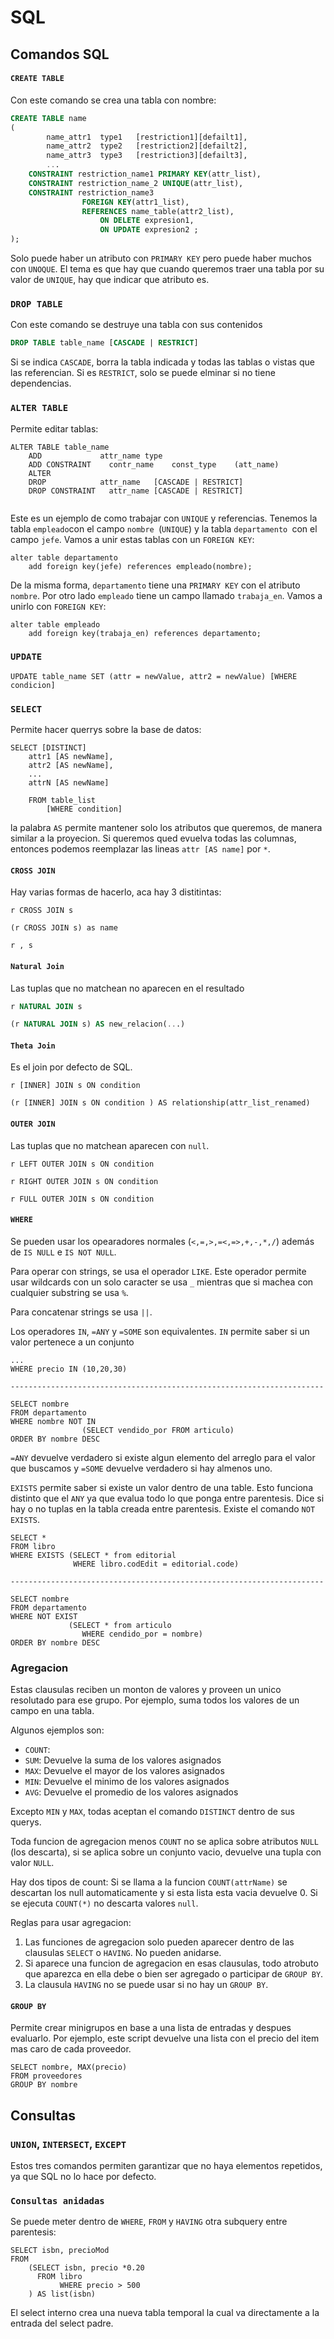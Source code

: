 # SQL

## Comandos SQL

#### `CREATE TABLE`

Con este comando se crea una tabla con nombre:

```sql
CREATE TABLE name
(
	    name_attr1	type1	[restriction1][defailt1],
    	name_attr2	type2	[restriction2][defailt2],
    	name_attr3	type3	[restriction3][defailt3],
        ...
    CONSTRAINT restriction_name1 PRIMARY KEY(attr_list),
    CONSTRAINT restriction_name_2 UNIQUE(attr_list),
    CONSTRAINT restriction_name3
    			FOREIGN KEY(attr1_list),
     			REFERENCES name_table(attr2_list),
     				ON DELETE expresion1,
     				ON UPDATE expresion2 ;
);
```

Solo puede haber un atributo con `PRIMARY KEY` pero puede haber muchos con `UNOQUE`. El tema es que hay que cuando queremos traer una tabla por su valor de `UNIQUE`, hay que indicar que atributo es.

### `DROP TABLE`

Con este comando se destruye una tabla con sus contenidos

```sql
DROP TABLE table_name [CASCADE | RESTRICT]
```

Si se indica `CASCADE`, borra la tabla indicada y todas las tablas o vistas que las referencian. Si es `RESTRICT`, solo se puede elminar si no tiene dependencias.

### `ALTER TABLE`

Permite editar tablas:

```mssql
ALTER TABLE table_name
	ADD				attr_name type
	ADD CONSTRAINT	  contr_name	const_type    (att_name)
	ALTER
	DROP			attr_name	[CASCADE | RESTRICT]
	DROP CONSTRAINT   attr_name	[CASCADE | RESTRICT]
	
```

Este es un ejemplo de como trabajar con `UNIQUE` y referencias. Tenemos la tabla `empleado`con el campo `nombre `(`UNIQUE`) y la tabla `departamento `con el campo `jefe`. Vamos a unir estas tablas con un `FOREIGN KEY`:

```mssql
alter table departamento
 	add foreign key(jefe) references empleado(nombre);
```

De la misma forma, `departamento` tiene una `PRIMARY KEY` con el atributo `nombre`. Por otro lado `empleado` tiene un campo llamado `trabaja_en`. Vamos a unirlo con `FOREIGN KEY`:

```mssql
alter table empleado
	add foreign key(trabaja_en) references departamento;
```

### `UPDATE`

```mssql
UPDATE table_name SET (attr = newValue, attr2 = newValue) [WHERE condicion]
```

### `SELECT`

Permite hacer querrys sobre la base de datos:

```mssql
SELECT [DISTINCT]
	attr1 [AS newName],
	attr2 [AS newName],
	...
	attrN [AS newName]
	
	FROM table_list
		[WHERE condition]
```

la palabra `AS` permite mantener solo los atributos que queremos, de manera similar a la proyecion. Si queremos qued evuelva todas las columnas, entonces podemos reemplazar las lineas `attr [AS name]` por `*`.

#### `CROSS JOIN`

Hay varias formas de hacerlo, aca hay 3 distitintas:

```mssql
r CROSS JOIN s

(r CROSS JOIN s) as name

r , s
```

#### `Natural Join`

Las tuplas que no matchean no aparecen en el resultado

```sql
r NATURAL JOIN s

(r NATURAL JOIN s) AS new_relacion(...)
```

#### `Theta Join`

Es el join por defecto de SQL.

```mssql
r [INNER] JOIN s ON condition

(r [INNER] JOIN s ON condition ) AS relationship(attr_list_renamed)
```

#### `OUTER JOIN`

Las tuplas que no matchean aparecen con `null`.

```mssql
r LEFT OUTER JOIN s ON condition

r RIGHT OUTER JOIN s ON condition

r FULL OUTER JOIN s ON condition
```

#### `WHERE`

Se pueden usar los opearadores normales (`<,=,>,=<,=>,+,-,*,/`)  además de `IS NULL` e `IS NOT NULL`.

Para operar con strings, se usa el operador `LIKE`. Este operador permite usar wildcards con un solo caracter se usa `_` mientras que si machea con cualquier substring se usa `%`.

Para concatenar strings se usa `||`.

Los operadores `IN`, `=ANY` y `=SOME` son equivalentes. `IN` permite saber si un valor pertenece a un conjunto

```mssql
...
WHERE precio IN (10,20,30)

----------------------------------------------------------------------

SELECT nombre
FROM departamento
WHERE nombre NOT IN
				(SELECT vendido_por FROM articulo)
ORDER BY nombre DESC
```

`=ANY` devuelve verdadero si existe algun elemento del arreglo para el valor que buscamos y `=SOME` devuelve verdadero si hay almenos uno.

`EXISTS` permite saber si existe un valor dentro de una table. Esto funciona distinto que el `ANY` ya que evalua todo lo que ponga entre parentesis. Dice si hay o no tuplas en la tabla creada entre parentesis. Existe el comando `NOT EXISTS`.

```mssql
SELECT *
FROM libro
WHERE EXISTS (SELECT * from editorial
              WHERE libro.codEdit = editorial.code)

----------------------------------------------------------------------

SELECT nombre
FROM departamento
WHERE NOT EXIST  
			 (SELECT * from articulo
             	WHERE cendido_por = nombre)
ORDER BY nombre DESC
```

### Agregacion

Estas clausulas reciben un monton de valores y proveen un unico resolutado para ese grupo. Por ejemplo, suma todos los valores de un campo en una tabla.

Algunos ejemplos son:

- `COUNT`: 
- `SUM`: Devuelve la suma de los valores asignados
- `MAX`: Devuelve el mayor de los valores asignados
- `MIN`: Devuelve el minimo de los valores asignados
- `AVG`: Devuelve el promedio de los valores asignados

Excepto `MIN` y `MAX`, todas aceptan el comando `DISTINCT` dentro de sus querys.

Toda funcion de agregacion menos `COUNT` no se aplica sobre atributos `NULL` (los descarta), si se aplica sobre un conjunto vacio, devuelve una tupla con valor `NULL`.

Hay dos tipos de count: Si se llama a la funcion `COUNT(attrName)`  se descartan los null automaticamente y si esta lista esta vacia devuelve 0. Si se ejecuta `COUNT(*)` no descarta valores `null`.

Reglas para usar agregacion:

1. Las funciones de agregacion solo pueden aparecer dentro de las clausulas `SELECT` o `HAVING`. No pueden anidarse.
2. Si aparece una funcion de agregacion en esas clausulas, todo atrobuto que aparezca en ella debe o bien ser agregado o participar de `GROUP BY`.
3. La clausula `HAVING` no se puede usar si no hay un `GROUP BY`.

#### `GROUP BY`

Permite crear minigrupos en base a una lista de entradas y despues evaluarlo. Por ejemplo, este script devuelve una lista con el precio del item mas caro de cada proveedor.

```mssql
SELECT nombre, MAX(precio)
FROM proveedores
GROUP BY nombre
```



## Consultas

### `UNION`, `INTERSECT`, `EXCEPT`

Estos tres comandos permiten garantizar que no haya elementos repetidos, ya que SQL no lo hace por defecto.

### `Consultas anidadas`

Se puede meter dentro de `WHERE`, `FROM` y `HAVING` otra subquery entre parentesis:

```mssql
SELECT isbn, precioMod
FROM
	(SELECT isbn, precio *0.20
      FROM libro
    	   WHERE precio > 500
    ) AS list(isbn)
```

El select interno crea una nueva tabla temporal la cual va directamente a la entrada del select padre.



